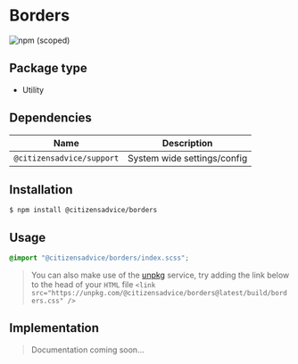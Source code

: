 # Borders

![npm (scoped)](https://img.shields.io/npm/v/@citizensadvice/borders.svg)

## Package type

- Utility

## Dependencies

| Name                      | Description                 |
| ------------------------- | --------------------------- |
| `@citizensadvice/support` | System wide settings/config |

## Installation

```shell
$ npm install @citizensadvice/borders
```

## Usage

```scss
@import "@citizensadvice/borders/index.scss";
```

> You can also make use of the [unpkg](https://unpkg.com) service, try adding the link below to the head of your `HTML` file
> `<link src="https://unpkg.com/@citizensadvice/borders@latest/build/borders.css" />`

## Implementation

> Documentation coming soon...